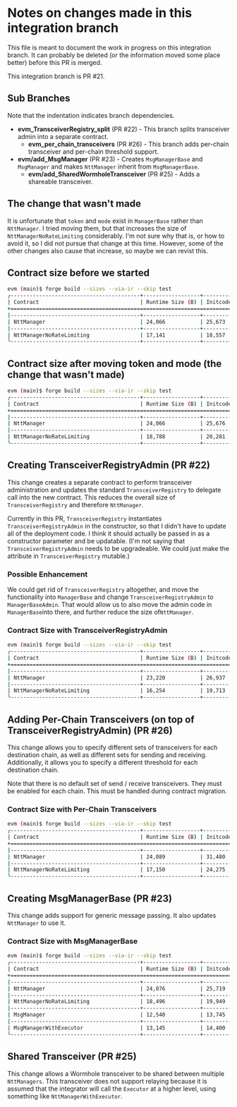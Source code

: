 # Notes on changes made in this integration branch

This file is meant to document the work in progress on this integration branch. It can probably be deleted (or the information moved some place better) before this PR is merged.

This integration branch is PR #21.

## Sub Branches

Note that the indentation indicates branch dependencies.

- **evm_TransceiverRegistry_split** (PR #22) - This branch splits transceiver admin into a separate contract.
  - **evm_per_chain_transceivers** (PR #26) - This branch adds per-chain transceiver and per-chain threshold support.
- **evm/add_MsgManager** (PR #23) - Creates `MsgManagerBase` and `MsgManager` and makes `NttManager` inherit from `MsgManagerBase`.
  - **evm/add_SharedWormholeTransceiver** (PR #25) - Adds a shareable transceiver.

## The change that wasn't made

It is unfortunate that `token` and `mode` exist in `ManagerBase` rather than `NttManager`.
I tried moving them, but that increases the size of `NttManagerNoRateLimiting` considerably.
I'm not sure why that is, or how to avoid it, so I did not pursue that change at this time.
However, some of the other changes also cause that increase, so maybe we can revist this.

## Contract size before we started

```bash
evm (main)$ forge build --sizes --via-ir --skip test
╭-----------------------------------------+------------------+-------------------+--------------------+---------------------╮
| Contract                                | Runtime Size (B) | Initcode Size (B) | Runtime Margin (B) | Initcode Margin (B) |
+===========================================================================================================================+
|-----------------------------------------+------------------+-------------------+--------------------+---------------------|
| NttManager                              | 24,066           | 25,673            | 510                | 23,479              |
|-----------------------------------------+------------------+-------------------+--------------------+---------------------|
| NttManagerNoRateLimiting                | 17,141           | 18,557            | 7,435              | 30,595              |
╰-----------------------------------------+------------------+-------------------+--------------------+---------------------╯
```

## Contract size after moving token and mode (the change that wasn't made)

```bash
evm (main)$ forge build --sizes --via-ir --skip test
╭-----------------------------------------+------------------+-------------------+--------------------+---------------------╮
| Contract                                | Runtime Size (B) | Initcode Size (B) | Runtime Margin (B) | Initcode Margin (B) |
+===========================================================================================================================+
|-----------------------------------------+------------------+-------------------+--------------------+---------------------|
| NttManager                              | 24,066           | 25,676            | 510                | 23,476              |
|-----------------------------------------+------------------+-------------------+--------------------+---------------------|
| NttManagerNoRateLimiting                | 18,788           | 20,281            | 5,788              | 28,871              |
╰-----------------------------------------+------------------+-------------------+--------------------+---------------------╯
```

## Creating TransceiverRegistryAdmin (PR #22)

This change creates a separate contract to perform transceiver administration and updates the standard `TransceiverRegistry`
to delegate call into the new contract. This reduces the overall size of `TransceiverRegistry` and therefore `NttManager`.

Currently in this PR, `TransceiverRegistry` instantiates `TransceiverRegistryAdmin` in the constructor, so that I didn't have to update
all of the deployment code. I think it should actually be passed in as a constructor parameter and be updatable. (I'm not
saying that `TransceiverRegistryAdmin` needs to be upgradeable. We could just make the attribute in `TransceiverRegistry`
mutable.)

### Possible Enhancement

We could get rid of `TransceiverRegistry` altogether, and move the functionality into `ManagerBase` and change `TransceiverRegistryAdmin`
to `ManagerBaseAdmin`. That would allow us to also move the admin code in `ManagerBase`into there, and further reduce the
size of`NttManager`.

### Contract Size with TransceiverRegistryAdmin

```bash
evm (main)$ forge build --sizes --via-ir --skip test
╭-----------------------------------------+------------------+-------------------+--------------------+---------------------╮
| Contract                                | Runtime Size (B) | Initcode Size (B) | Runtime Margin (B) | Initcode Margin (B) |
+===========================================================================================================================+
|-----------------------------------------+------------------+-------------------+--------------------+---------------------|
| NttManager                              | 23,220           | 26,937            | 1,356              | 22,215              |
|-----------------------------------------+------------------+-------------------+--------------------+---------------------|
| NttManagerNoRateLimiting                | 16,254           | 19,713            | 8,322              | 29,439              |
╰-----------------------------------------+------------------+-------------------+--------------------+---------------------╯
```

## Adding Per-Chain Transceivers (on top of TransceiverRegistryAdmin) (PR #26)

This change allows you to specify different sets of transceivers for each destination chain, as well as different sets
for sending and receiving. Additionally, it allows you to specify a different threshold for each destination chain.

Note that there is no default set of send / receive transceivers. They must be enabled for each chain. This must be handled
during contract migration.

### Contract Size with Per-Chain Transceivers

```bash
evm (main)$ forge build --sizes --via-ir --skip test
╭-----------------------------------------+------------------+-------------------+--------------------+---------------------╮
| Contract                                | Runtime Size (B) | Initcode Size (B) | Runtime Margin (B) | Initcode Margin (B) |
+===========================================================================================================================+
|-----------------------------------------+------------------+-------------------+--------------------+---------------------|
| NttManager                              | 24,089           | 31,480            | 487                | 17,672              |
|-----------------------------------------+------------------+-------------------+--------------------+---------------------|
| NttManagerNoRateLimiting                | 17,150           | 24,275            | 7,426              | 24,877              |
╰-----------------------------------------+------------------+-------------------+--------------------+---------------------╯
```

## Creating MsgManagerBase (PR #23)

This change adds support for generic message passing. It also updates `NttManager`
to use it.

### Contract Size with MsgManagerBase

```bash
evm (main)$ forge build --sizes --via-ir --skip test
╭-----------------------------------------+------------------+-------------------+--------------------+---------------------╮
| Contract                                | Runtime Size (B) | Initcode Size (B) | Runtime Margin (B) | Initcode Margin (B) |
+===========================================================================================================================+
|-----------------------------------------+------------------+-------------------+--------------------+---------------------|
| NttManager                              | 24,076           | 25,719            | 500                | 23,433              |
|-----------------------------------------+------------------+-------------------+--------------------+---------------------|
| NttManagerNoRateLimiting                | 18,496           | 19,949            | 6,080              | 29,203              |
|-----------------------------------------+------------------+-------------------+--------------------+---------------------|
| MsgManager                              | 12,540           | 13,745            | 12,036             | 35,407              |
|-----------------------------------------+------------------+-------------------+--------------------+---------------------|
| MsgManagerWithExecutor                  | 13,145           | 14,400            | 11,431             | 34,752              |
╰-----------------------------------------+------------------+-------------------+--------------------+---------------------╯
```

## Shared Transceiver (PR #25)

This change allows a Wormhole transceiver to be shared between multiple `NttManagers`. This transceiver does not support relaying
because it is assumed that the integrator will call the `Executor` at a higher level, using something like `NttManagerWithExecutor`.
